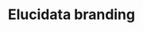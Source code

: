 ---
layout: post
title: "Elucidata branding"
description: "Identity design, branding and more"
thumb_image: "elucidata-branding/hero.png"
tags: [branding]

partials:
  
  - name    : section-image-full-width
    image   : elucidata-branding/hero.png
    alt     : full-width-image

  - name    : section-content
    columns :
        - column      : col-md-8 col-sm-12
          heading     : About
          description : |
            Elucidata is a Biotech company which enables scientists to find drug target, during the early stage of a drug discovery process. It does so by bringing insights from experiments carried out by scientists at different labs, academic institutions, and pharmaceutical companies. It's product, Polly<sup>TM</sup> is one stop solutions for analyzing Metabolomic data. They are also planning to foray into other Omics data. Check out their website for more product updates.
          website     : http://www.elucidata.io
  
  - name    : section-content
    class   : bg_gray    
    nest    :
      parent              : 
        - column          : col-md-7 col-sm-12
          child           : 
            - column      : col-md-8 col-sm-12
              heading     : Goal
              description : 
                Create an easily recognizable identity which works on Digital and Physical media in all forms and shape.

            - column      : col-md-4 col-sm-12
              description : 

        - column          : col-md-5 col-sm-12
          child           : 
            - column      : col-md-6
              subheading  : My role
              description : 
                Art Direction <br> Graphic Design

            - column      : col-md-6
              subheading  : Team
              description : | 
                Designer <br> Founder <br> Co-founder <br> Design mentor

            - column      : col-md-6
              subheading  : Tools
              description : 
                Figma <br> Illustrator 

            - column      : col-md-6
              subheading  : Duration
              description : 
                2 Weeks

  - name    : section-content
    nest    :
      parent              :
        - column          : col-md-12
          child           : 
            - column      : col-md-3 col-sm-12
              heading     : Challenges
              description : 
            - column      : col-md-9 col-sm-12

        - column          : col-md-6 col-sm-12
          child           : 
            - column      : col-md-6
              subheading  : Existence
              description : 
                Very few people knew about us.

            - column      : col-md-6
              subheading  : Work clarity
              description : 
                Very few people understood the kind of work we were doing.

            - column      : col-md-6
              subheading  : Trust
              description : 
                Potential hires and clients struggled to trust the company and our offerings.

            - column      : col-md-6
              subheading  : Naive
              description : 
                We looked like a naive company. Even though our offerings were used by big pharma companies. 
        - column          : col-md-6

  - name    : section-content
    class   : bg_gray
    nest    :
      parent          :
        - column      : col-md-6 col-sm-12
          child       : 
            - column      : col-md-12
              heading     : Birth of Elucidata identity
              description :
                After trying a lot of ideas, we choose to go with the Benzene structure and made a dent into it to create “E” for the Elucidata. The benzene ring is a very known and easily recognizable compound to both the persona( potential hires and clients ). Benzene depicts the stability and its sharp edges in the figure depict the cutting edge technology that Elucidata works on. 

        - column          : col-md-6 col-sm-12
          child           : 
            - column      : col-md-6
              image       : elucidata-branding/logo-1.jpg
              alt         : logo ideation image 1
            - column      : col-md-6
              image       : elucidata-branding/logo-2.jpg
              alt         : logo ideation image 2
            - column      : col-md-6
              image       : elucidata-branding/logo-3.jpg
              alt         : logo ideation image 3
            - column      : col-md-6
              image       : elucidata-branding/logo-4.jpg
              alt         : logo ideation image 4
  
  - name    : section-image-full-width
    class   : no-padding
    image   : elucidata-branding/logo-specimen.png
    alt     : logo detailed specifications 

  - name    : section-content
    columns :
        - column      : col-md-6 col-sm-12
          heading     : Typography
          description : 
            I went through various typefaces on google fonts, as I wanted to pick a unique sans-serif typeface for UI of the product and Serif typeface for the content-heavy pages. Like Website, Blogs, Letterhead, Slides etc. I choose Heebo and Merriweather. Heebo is an optically corrected typeface which is similar to Roboto. You will notice the difference only in use. It gave the product a unique personality and fulfilled all the need of any professional quality typeface. Merriweather, on the other hand, gelled perfectly with it and looked beautiful at all different sizes.

        - column      : col-md-12
          image       : elucidata-branding/type-exploration.png
          alt         : Elucidata typography
  - name    : section-content
    class   : bg_gray
    nest    :
      parent          :
        - column      : col-md-6 col-sm-12

        - column      : col-md-6 col-sm-12
          child       : 
            - column      : col-md-12 
              heading     : Brand colors
              description :
                During our discussion the stakeholders wanted the brand to speak for simplicity, seriousness, trust, cutting edge and freshness. To achieve this I looked at more than 100 Biotech companies on Angellist and observed that there were very few companies which were using shades of purple. As purple closely resembles with most of the words above. After trying out different contrasts and shades of purple. We settled down with the below palette.

        - column          : col-md-12
          child           : 
            - column      : col-md-12
              image       : elucidata-branding/angellist-logos.png
              alt         : angellist logo color exploration
            
            - column      : col-md-12
              image       : elucidata-branding/elucidata-brand-colors.png
              alt         : elucidata brand colors
  
  - name    : section-image-full-width
    class   : no-padding
    image   : elucidata-branding/card.png
    alt     : elucidata card

  - name    : section-image-full-width
    class   : no-padding
    image   : elucidata-branding/collaterals.png
    alt     : Elucidata stationary

  - name    : section-image-full-width
    class   : no-padding
    image   : elucidata-branding/card-skewed.png
    alt     : Card skewed

  - name    : section-content
    class   : bg_gray
    nest    :
      parent          :
        - column      : col-md-6 col-sm-12
          child       : 
            - column      : col-md-12
              heading     : How does it look on different platforms?
              description :
                Well, It perfectly gels on all the platforms.
        - column      : col-md-6

        - column          : col-md-12
          child           : 
            - column      : col-md-6 col-sm-12
              image       : elucidata-branding/fb-post-1.png
              alt         : fb post 1
            - column      : col-md-6 col-sm-12
              image       : elucidata-branding/fb-post-2.png
              alt         : fb post 2

  - name    : section-content
    class   : bg_black
    columns :
        - column      : col-md-12
          heading     : Learnings

        - column      : col-md-6 col-sm-12
          subheading  : Inclusion
          description : This project helped me understand the value of inclusion from different stakeholders. As their feedback were helpful in finalizing the design. Once the logo was finalized. We showed it to everyone and asked for their feedback. Most of them liked it and wanted to know the rationale behind the choice of color, font, and shape etc. This exercise sparked a dialog between the teams and we had some fresh suggestions. Out of which a few made to our final tweaks.

        - column      : col-md-6 col-sm-12
          subheading  : Brand strategy
          description : I learned about brand strategy in the process of designing the logo. My mentor helped me see the bigger picture of the project, and helped me answer the questions like "How will the logo be used in a certain context?" We primarily focused on Print and Digital media. In Print we had to consider the design of product sheets, leaflets, scientific posters, visiting card and in Digital media we had website, product, social media, emailers, slides, and design system etc.


  - name    : section-image-full-width
    class   : no-padding
    image   : elucidata-branding/job-poster.png
    alt     : job posting


---